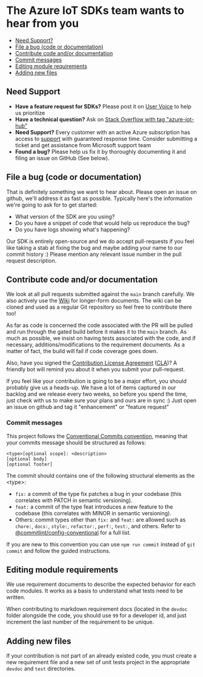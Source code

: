 # The Azure IoT SDKs team wants to hear from you

- [Need Support?](#need-support)
- [File a bug (code or documentation)](#file-a-bug-code-or-documentation)
- [Contribute code and/or documentation](#contribute-code-andor-documentation)
- [Commit messages](#commit-messages)
- [Editing module requirements](#editing-module-requirements)
- [Adding new files](#adding-new-files)

## Need Support

- **Have a feature request for SDKs?** Please post it on [User Voice](https://feedback.azure.com/forums/321918-azure-iot) to help us prioritize
- **Have a technical question?** Ask on [Stack Overflow with tag "azure-iot-hub"](https://stackoverflow.com/questions/tagged/azure-iot-hub)
- **Need Support?** Every customer with an active Azure subscription has access to [support](https://docs.microsoft.com/en-us/azure/azure-supportability/how-to-create-azure-support-request) with guaranteed response time.  Consider submitting a ticket and get assistance from Microsoft support team
- **Found a bug?** Please help us fix it by thoroughly documenting it and filing an issue on GitHub (See below).

## File a bug (code or documentation)

That is definitely something we want to hear about. Please open an issue on github, we'll address it as fast as possible. Typically here's the information we're going to ask for to get started:

- What version of the SDK are you using?
- Do you have a snippet of code that would help us reproduce the bug?
- Do you have logs showing what's happening?

Our SDK is entirely open-source and we do accept pull-requests if you feel like taking a stab at fixing the bug and maybe adding your name to our commit history :) Please mention
any relevant issue number in the pull request description.

## Contribute code and/or documentation

We look at all pull requests submitted against the `main` branch carefully. We also actively use the [Wiki](https://github.com/Azure/azure-iot-sdk-node/wiki) for longer-form documents. The wiki can be cloned and used as a regular Git repository so feel free to contribute there too!

As far as code is concerned the code associated with the PR will be pulled and run through the gated build before it makes it to the `main` branch. As much as possible, we insist on having tests associated with the code, and if necessary, additions/modifications to the requirement documents. As a matter of fact, the build will fail if code coverage goes down.

Also, have you signed the [Contribution License Agreement](https://cla.microsoft.com/) ([CLA](https://cla.microsoft.com/))? A friendly bot will remind you about it when you submit your pull-request.

If you feel like your contribution is going to be a major effort, you should probably give us a heads-up. We have a lot of items captured in our backlog and we release every two weeks, so before you spend the time, just check with us to make
sure your plans and ours are in sync :) Just open an issue on github and tag it "enhancement" or "feature request"

### Commit messages

This project follows the [Conventional Commits convention](https://www.conventionalcommits.org), meaning that your commits message should be structured as follows:

```Shell
<type>[optional scope]: <description>
[optional body]
[optional footer]
```

The commit should contains one of the following structural elements as the \<type\>:

- `fix:` a commit of the type fix patches a bug in your codebase (this correlates with PATCH in semantic versioning).
- `feat:` a commit of the type feat introduces a new feature to the codebase (this correlates with MINOR in semantic versioning).
- Others: commit types other than `fix:` and `feat:` are allowed such as `chore:`, `docs:`, `style:`, `refactor:`, `perf:`, `test:`, and others. Refer to [@commitlint/config-conventional](https://github.com/conventional-changelog/commitlint/tree/master/%40commitlint/config-conventional) for a full list.

If you are new to this convention you can use `npm run commit` instead of `git commit` and follow the guided instructions.

## Editing module requirements

We use requirement documents to describe the expected behavior for each code modules. It works as a basis to understand what tests need to be written.

When contributing to markdown requirement docs (located in the `devdoc` folder alongside the code, you should use `99` for a developer id, and just increment the last number of the requirement to be unique.

## Adding new files

If your contribution is not part of an already existed code, you must create a new requirement file and a new set of unit tests project in the appropriate `devdoc`  and `test` directories.
